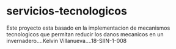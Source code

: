 # servicios-tecnologicos
Este proyecto esta basado en la implementacion de mecanismos tecnologicos que permitan reducir los danos mecanicos en un invernadero....Kelvin Villanueva....18-SIIN-1-008

